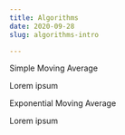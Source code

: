 ```yaml
---
title: Algorithms
date: 2020-09-28
slug: algorithms-intro

---
```

Simple Moving Average

Lorem ipsum

Exponential Moving Average

Lorem ipsum